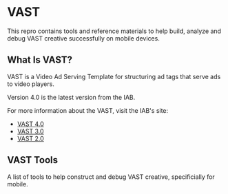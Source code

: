 # VAST

This repro contains tools and reference materials to help build, analyze and debug VAST creative successfully on mobile devices.

## What Is VAST?

VAST is a Video Ad Serving Template for structuring ad tags that serve ads to video players. 

Version 4.0 is the latest version from the IAB. 

For more information about the VAST, visit the IAB's site:

* [VAST 4.0](http://www.iab.com/guidelines/digital-video-ad-serving-template-vast-4-0/)
* [VAST 3.0](http://www.iab.com/guidelines/digital-video-ad-serving-template-vast-3-0/)
* [VAST 2.0](http://www.iab.com/guidelines/digital-video-ad-serving-template-vast-2-0/)

## VAST Tools

A list of tools to help construct and debug VAST creative, specificially for mobile.